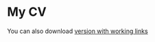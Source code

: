 # My CV

You can also download [version with working links](https://github.com/akim-berezhnoy/relevant-cv/files/13539223/cv.pdf)
